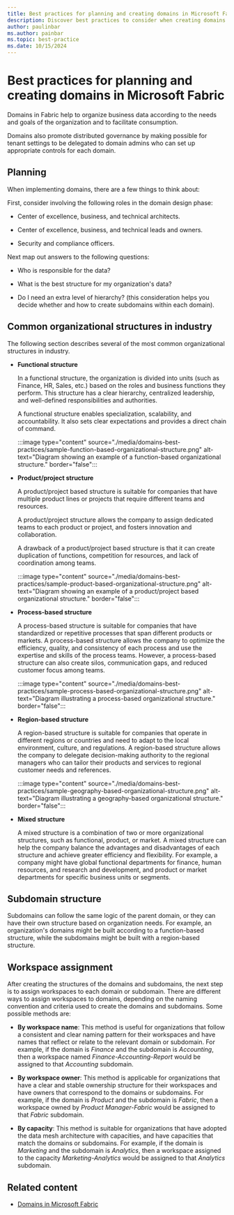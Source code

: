 ```yaml
---
title: Best practices for planning and creating domains in Microsoft Fabric
description: Discover best practices to consider when creating domains for your organization.
author: paulinbar
ms.author: painbar
ms.topic: best-practice
ms.date: 10/15/2024
---
```


# Best practices for planning and creating domains in Microsoft Fabric

Domains in Fabric help to organize business data according to the needs and goals of the organization and to facilitate consumption.

Domains also promote distributed governance by making possible for tenant settings to be delegated to domain admins who can set up appropriate controls for each domain.

## Planning

When implementing domains, there are a few things to think about:

First, consider involving the following roles in the domain design phase:

* Center of excellence, business, and technical architects.

* Center of excellence, business, and technical leads and owners.

* Security and compliance officers.

Next map out answers to the following questions:

* Who is responsible for the data?

* What is the best structure for my organization's data?

* Do I need an extra level of hierarchy? (this consideration helps you decide whether and how to create subdomains within each domain).

## Common organizational structures in industry

The following section describes several of the most common organizational structures in industry.

* **Functional structure**

    In a functional structure, the organization is divided into units (such as Finance, HR, Sales, etc.) based on the roles and business functions they perform. This structure has a clear hierarchy, centralized leadership, and well-defined responsibilities and authorities.

    A functional structure enables specialization, scalability, and accountability. It also sets clear expectations and provides a direct chain of command.

    :::image type="content" source="./media/domains-best-practices/sample-function-based-organizational-structure.png" alt-text="Diagram showing an example of a function-based organizational structure." border="false":::

* **Product/project structure**

    A product/project based structure is suitable for companies that have multiple product lines or projects that require different teams and resources.

    A product/project structure allows the company to assign dedicated teams to each product or project, and fosters innovation and collaboration.

    A drawback of a product/project based structure is that it can create duplication of functions, competition for resources, and lack of coordination among teams.

    :::image type="content" source="./media/domains-best-practices/sample-product-based-organizational-structure.png" alt-text="Diagram showing an example of a product/project based organizational structure." border="false":::

* **Process-based structure**

    A process-based structure is suitable for companies that have standardized or repetitive processes that span different products or markets. A process-based structure allows the company to optimize the efficiency, quality, and consistency of each process and use the expertise and skills of the process teams. However, a process-based structure can also create silos, communication gaps, and reduced customer focus among teams.

    :::image type="content" source="./media/domains-best-practices/sample-process-based-organizational-structure.png" alt-text="Diagram illustrating a process-based organizational structure." border="false":::

* **Region-based structure**

    A region-based structure is suitable for companies that operate in different regions or countries and need to adapt to the local environment, culture, and regulations. A region-based structure allows the company to delegate decision-making authority to the regional managers who can tailor their products and services to regional customer needs and references.

    :::image type="content" source="./media/domains-best-practices/sample-geography-based-organizational-structure.png" alt-text="Diagram illustrating a geography-based organizational structure." border="false":::

* **Mixed structure**

    A mixed structure is a combination of two or more organizational structures, such as functional, product, or market. A mixed structure can help the company balance the advantages and disadvantages of each structure and achieve greater efficiency and flexibility. For example, a company might have global functional departments for finance, human resources, and research and development, and product or market departments for specific business units or segments.

## Subdomain structure

Subdomains can follow the same logic of the parent domain, or they can have their own structure based on organization needs. For example, an organization's domains might be built according to a function-based structure, while the subdomains might be built with a region-based structure.

## Workspace assignment

After creating the structures of the domains and subdomains, the next step is to assign workspaces to each domain or subdomain. There are different ways to assign workspaces to domains, depending on the naming convention and criteria used to create the domains and subdomains. Some possible methods are:

* **By workspace name**: This method is useful for organizations that follow a consistent and clear naming pattern for their workspaces and have names that reflect or relate to the relevant domain or subdomain. For example, if the domain is *Finance* and the subdomain is *Accounting*, then a workspace named *Finance-Accounting-Report* would be assigned to that *Accounting* subdomain.

* **By workspace owner**: This method is applicable for organizations that have a clear and stable ownership structure for their workspaces and have owners that correspond to the domains or subdomains. For example, if the domain is *Product* and the subdomain is *Fabric*, then a workspace owned by *Product Manager-Fabric* would be assigned to that *Fabric* subdomain.

* **By capacity**: This method is suitable for organizations that have adopted the data mesh architecture with capacities, and have capacities that match the domains or subdomains. For example, if the domain is *Marketing* and the subdomain is *Analytics*, then a workspace assigned to the capacity *Marketing-Analytics* would be assigned to that *Analytics* subdomain.

## Related content

* [Domains in Microsoft Fabric](./domains.md)

